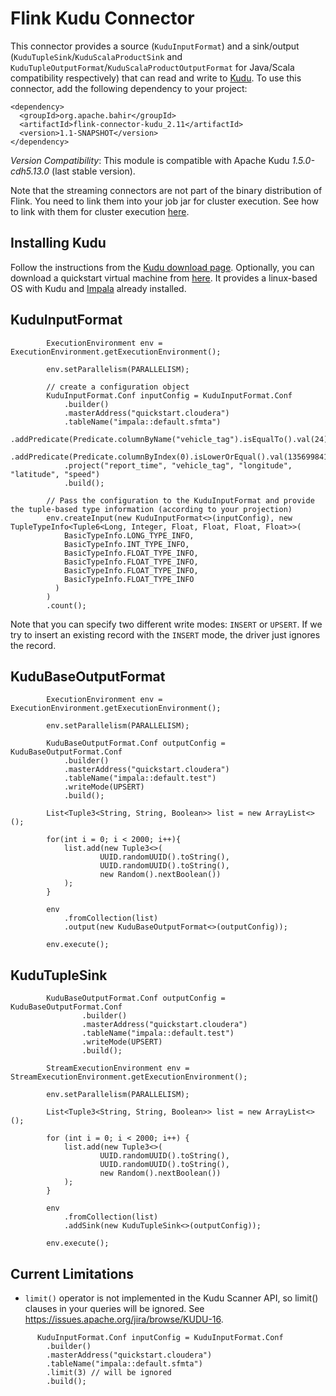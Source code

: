 # Flink Kudu Connector

This connector provides a source (```KuduInputFormat```) and a sink/output (`KuduTupleSink`/`KuduScalaProductSink` and `KuduTupleOutputFormat`/`KuduScalaProductOutputFormat` for Java/Scala compatibility respectively) that can read and write to [Kudu](https://kudu.apache.org/). To use this connector, add the
following dependency to your project:

    <dependency>
      <groupId>org.apache.bahir</groupId>
      <artifactId>flink-connector-kudu_2.11</artifactId>
      <version>1.1-SNAPSHOT</version>
    </dependency>

*Version Compatibility*: This module is compatible with Apache Kudu *1.5.0-cdh5.13.0* (last stable version).

Note that the streaming connectors are not part of the binary distribution of Flink. You need to link them into your job jar for cluster execution.
See how to link with them for cluster execution [here](https://ci.apache.org/projects/flink/flink-docs-release-1.3/dev/linking.html).

## Installing Kudu

Follow the instructions from the [Kudu download page](https://www.cloudera.com/documentation/kudu/latest/topics/kudu_installation.html).
Optionally, you can download a quickstart virtual machine from [here](https://kudu.apache.org/docs/quickstart.html). It provides a linux-based OS with Kudu and [Impala](https://impala.apache.org/) already installed. 

## KuduInputFormat

```
        ExecutionEnvironment env = ExecutionEnvironment.getExecutionEnvironment();

        env.setParallelism(PARALLELISM);

        // create a configuration object
        KuduInputFormat.Conf inputConfig = KuduInputFormat.Conf
            .builder()
            .masterAddress("quickstart.cloudera")
            .tableName("impala::default.sfmta")
            .addPredicate(Predicate.columnByName("vehicle_tag").isEqualTo().val(24))
            .addPredicate(Predicate.columnByIndex(0).isLowerOrEqual().val(1356998410))
            .project("report_time", "vehicle_tag", "longitude", "latitude", "speed")
            .build();
            
        // Pass the configuration to the KuduInputFormat and provide the tuple-based type information (according to your projection)
        env.createInput(new KuduInputFormat<>(inputConfig), new TupleTypeInfo<Tuple6<Long, Integer, Float, Float, Float, Float>>(
            BasicTypeInfo.LONG_TYPE_INFO,
            BasicTypeInfo.INT_TYPE_INFO,
            BasicTypeInfo.FLOAT_TYPE_INFO,
            BasicTypeInfo.FLOAT_TYPE_INFO,
            BasicTypeInfo.FLOAT_TYPE_INFO,
            BasicTypeInfo.FLOAT_TYPE_INFO
          )
        )
        .count();
```

Note that you can specify two different write modes: `INSERT` or `UPSERT`. If we try to insert an existing record with the `INSERT` mode, the driver just ignores the record.

## KuduBaseOutputFormat

```
        ExecutionEnvironment env = ExecutionEnvironment.getExecutionEnvironment();

        env.setParallelism(PARALLELISM);
        
        KuduBaseOutputFormat.Conf outputConfig = KuduBaseOutputFormat.Conf
            .builder()
            .masterAddress("quickstart.cloudera")
            .tableName("impala::default.test")
            .writeMode(UPSERT)
            .build();

        List<Tuple3<String, String, Boolean>> list = new ArrayList<>();

        for(int i = 0; i < 2000; i++){
            list.add(new Tuple3<>(
                    UUID.randomUUID().toString(),
                    UUID.randomUUID().toString(),
                    new Random().nextBoolean())
            );
        }

        env
            .fromCollection(list)
            .output(new KuduBaseOutputFormat<>(outputConfig));

        env.execute();
```

## KuduTupleSink

```
        KuduBaseOutputFormat.Conf outputConfig = KuduBaseOutputFormat.Conf
                .builder()
                .masterAddress("quickstart.cloudera")
                .tableName("impala::default.test")
                .writeMode(UPSERT)
                .build();

        StreamExecutionEnvironment env = StreamExecutionEnvironment.getExecutionEnvironment();

        env.setParallelism(PARALLELISM);

        List<Tuple3<String, String, Boolean>> list = new ArrayList<>();

        for (int i = 0; i < 2000; i++) {
            list.add(new Tuple3<>(
                    UUID.randomUUID().toString(),
                    UUID.randomUUID().toString(),
                    new Random().nextBoolean())
            );
        }

        env
            .fromCollection(list)
            .addSink(new KuduTupleSink<>(outputConfig));

        env.execute();
```
     


## Current Limitations

* `limit()` operator is not implemented in the Kudu Scanner API, so limit() clauses in your queries will be ignored. See https://issues.apache.org/jira/browse/KUDU-16.

```
      KuduInputFormat.Conf inputConfig = KuduInputFormat.Conf
        .builder()
        .masterAddress("quickstart.cloudera")
        .tableName("impala::default.sfmta")
        .limit(3) // will be ignored
        .build();

```